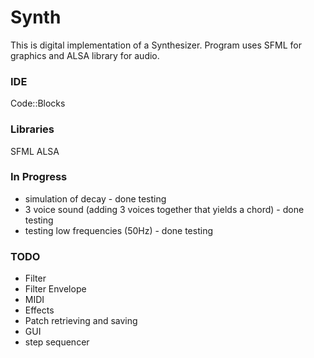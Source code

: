 # Synth

This is digital implementation of a Synthesizer. Program uses SFML for graphics and ALSA library for audio. 

### IDE

Code::Blocks

### Libraries
SFML 
ALSA

### In Progress

- simulation of decay - done testing
- 3 voice sound (adding 3 voices together that yields a chord) - done testing
- testing low frequencies (50Hz) - done testing

### TODO

- Filter
- Filter Envelope
- MIDI
- Effects
- Patch retrieving and saving
- GUI
- step sequencer

